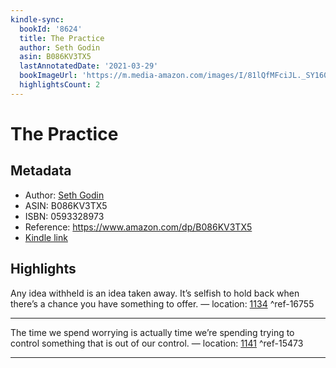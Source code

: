 ```yaml
---
kindle-sync:
  bookId: '8624'
  title: The Practice
  author: Seth Godin
  asin: B086KV3TX5
  lastAnnotatedDate: '2021-03-29'
  bookImageUrl: 'https://m.media-amazon.com/images/I/81lQfMFciJL._SY160.jpg'
  highlightsCount: 2
---
```

# The Practice
## Metadata
* Author: [Seth Godin](https://www.amazon.com/Seth-Godin/e/B000AP9EH0/ref=dp_byline_cont_ebooks_1)
* ASIN: B086KV3TX5
* ISBN: 0593328973
* Reference: https://www.amazon.com/dp/B086KV3TX5
* [Kindle link](kindle://book?action=open&asin=B086KV3TX5)

## Highlights
Any idea withheld is an idea taken away. It’s selfish to hold back when there’s a chance you have something to offer. — location: [1134](kindle://book?action=open&asin=B086KV3TX5&location=1134) ^ref-16755

---
The time we spend worrying is actually time we’re spending trying to control something that is out of our control. — location: [1141](kindle://book?action=open&asin=B086KV3TX5&location=1141) ^ref-15473

---
